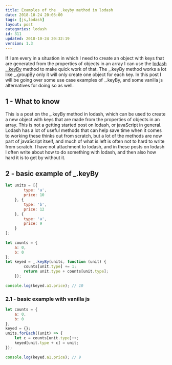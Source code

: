 ```yaml
---
title: Examples of the _.keyby method in lodash
date: 2018-10-24 20:03:00
tags: [js,lodash]
layout: post
categories: lodash
id: 311
updated: 2018-10-24 20:32:19
version: 1.3
---
```


If I am every in a situation in which I need to create an object with keys that are generated from the properties of objects in an array I can use the [lodash](https://lodash.com/) [\_.keyBy](https://lodash.com/docs/4.17.10#keyby) method to make quick work of that. The \_.keyBy method works a lot like \_.groupBy only it will only create one object for each key. In this post I will be going over some use case examples of \_.keyBy, and some vanilla js alternatives for doing so as well.


<!-- more -->

## 1 - What to know

This is a post on the \_.keyBy method in lodash, which can be used to create a new object with keys that are made from the properties of objects in an array. This is not a getting started post on lodash, or javaScript in general. Lodash has a lot of useful methods that can help save time when it comes to working these thinks out from scratch, but a lot of the methods are now part of javaScript itself, and much of what is left is often not to hard to write from scratch. I have not attachment to lodash, and in these posts on lodash I often write about how to do something with lodash, and then also how hard it is to get by without it.

## 2 - basic example of \_.keyBy

```js
let units = [{
        type: 'a',
        price: 10
    }, {
        type: 'b',
        price: 12
    }, {
        type: 'a',
        price: 9
    }
];
 
let counts = {
    a: 0,
    b: 0
};
let keyed = _.keyBy(units, function (unit) {
        counts[unit.type] += 1;
        return unit.type + counts[unit.type];
    });
 
console.log(keyed.a1.price); // 10
```

### 2.1 - basic example with vanilla js

```js
let counts = {
    a: 0,
    b: 0
},
keyed = {};
units.forEach((unit) => {
    let c = counts[unit.type]++;
    keyed[unit.type + c] = unit;
});
 
console.log(keyed.a1.price); // 9
```
